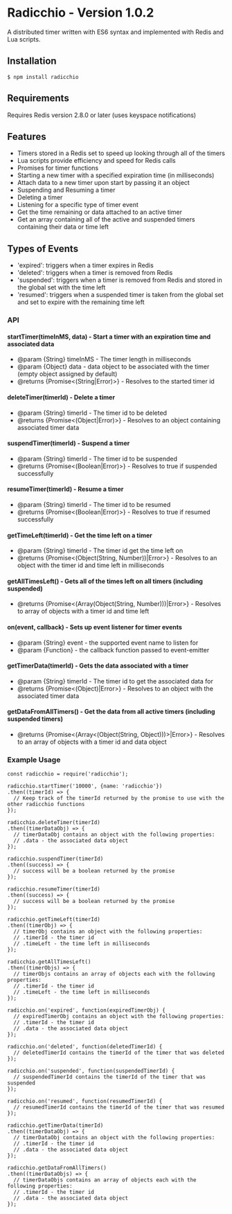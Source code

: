 # Radicchio - Version 1.0.2
A distributed timer written with ES6 syntax and implemented with Redis and Lua scripts.

## Installation
```
$ npm install radicchio
```

## Requirements
Requires Redis version 2.8.0 or later (uses keyspace notifications)

## Features
- Timers stored in a Redis set to speed up looking through all of the timers
- Lua scripts provide efficiency and speed for Redis calls
- Promises for timer functions
- Starting a new timer with a specified expiration time (in milliseconds)
- Attach data to a new timer upon start by passing it an object
- Suspending and Resuming a timer
- Deleting a timer
- Listening for a specific type of timer event
- Get the time remaining or data attached to an active timer
- Get an array containing all of the active and suspended timers containing their data or time left

## Types of Events
- 'expired': triggers when a timer expires in Redis
- 'deleted': triggers when a timer is removed from Redis
- 'suspended': triggers when a timer is removed from Redis and stored in the global set with the time left
- 'resumed': triggers when a suspended timer is taken from the global set and set to expire with the remaining time left

### API
#### startTimer(timeInMS, data) - Start a timer with an expiration time and associated data
- @param {String} timeInMS - The timer length in milliseconds
- @param {Object} data - data object to be associated with the timer (empty object assigned by default)
- @returns {Promise<(String|Error)>} - Resolves to the started timer id

#### deleteTimer(timerId) - Delete a timer
- @param {String} timerId - The timer id to be deleted
- @returns {Promise<(Object|Error)>} - Resolves to an object containing associated timer data

#### suspendTimer(timerId) - Suspend a timer
- @param {String} timerId - The timer id to be suspended
- @returns {Promise<(Boolean|Error)>} - Resolves to true if suspended successfully

#### resumeTimer(timerId) - Resume a timer
- @param {String} timerId - The timer id to be resumed
- @returns {Promise<(Boolean|Error)>} - Resolves to true if resumed successfully

#### getTimeLeft(timerId) - Get the time left on a timer
- @param {String} timerId - The timer id get the time left on
- @returns {Promise<(Object(String, Number))|Error>} - Resolves to an object with the timer id and time left in milliseconds

#### getAllTimesLeft() - Gets all of the times left on all timers (including suspended)
- @returns {Promise<(Array(Object(String, Number)))|Error>} - Resolves to array of objects with a timer id and time left

#### on(event, callback) - Sets up event listener for timer events
- @param {String} event - the supported event name to listen for
- @param {Function} - the callback function passed to event-emitter

#### getTimerData(timerId) - Gets the data associated with a timer
- @param {String} timerId - The timer id to get the associated data for
- @returns {Promise<(Object)|Error>} - Resolves to an object with the associated timer data

#### getDataFromAllTimers() - Get the data from all active timers (including suspended timers)
- @returns {Promise<(Array<(Object(String, Object)))>|Error>} - Resolves to an array of objects with a timer id and data object

### Example Usage
```
const radicchio = require('radicchio');

radicchio.startTimer('10000', {name: 'radicchio'})
.then((timerId) => {
  // Keep track of the timerId returned by the promise to use with the other radicchio functions
});

radicchio.deleteTimer(timerId)
.then((timerDataObj) => {
  // timerDataObj contains an object with the following properties:
  // .data - the associated data object
});

radicchio.suspendTimer(timerId)
.then((success) => {
  // success will be a boolean returned by the promise
});

radicchio.resumeTimer(timerId)
.then((success) => {
  // success will be a boolean returned by the promise
});

radicchio.getTimeLeft(timerId)
.then((timerObj) => {
  // timerObj contains an object with the following properties:
  // .timerId - the timer id
  // .timeLeft - the time left in milliseconds
});

radicchio.getAllTimesLeft()
.then((timerObjs) => {
  // timerObjs contains an array of objects each with the following properties:
  // .timerId - the timer id
  // .timeLeft - the time left in milliseconds
});

radicchio.on('expired', function(expiredTimerObj) {
  // expiredTimerObj contains an object with the following properties:
  // .timerId - the timer id
  // .data - the associated data object
});

radicchio.on('deleted', function(deletedTimerId) {
  // deletedTimerId contains the timerId of the timer that was deleted
});

radicchio.on('suspended', function(suspendedTimerId) {
  // suspendedTimerId contains the timerId of the timer that was suspended
});

radicchio.on('resumed', function(resumedTimerId) {
  // resumedTimerId contains the timerId of the timer that was resumed
});

radicchio.getTimerData(timerId)
.then((timerDataObj) => {
  // timerDataObj contains an object with the following properties:
  // .timerId - the timer id
  // .data - the associated data object
});

radicchio.getDataFromAllTimers()
.then((timerDataObjs) => {
  // timerDataObjs contains an array of objects each with the following properties:
  // .timerId - the timer id
  // .data - the associated data object
});
```
